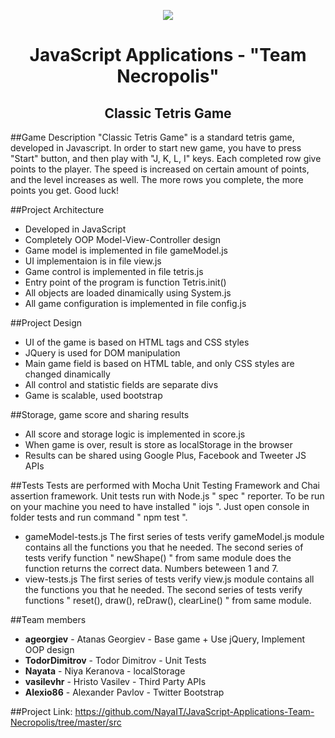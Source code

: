 <p align="center"><a href="http://telerikacademy.com//"><img src="https://github.com/tddold/Telerik-Academy/blob/master/Programming%20with%20C%23/1.%20C%23%20Fundamentals%20I/Presentation/Telerik.png" /></a></p>

<h1 align="center">JavaScript Applications - "Team Necropolis"</h1>

<h2 align="center">Classic Tetris Game</h2>

##Game Description
"Classic Tetris Game" is a standard tetris game, developed in Javascript. In order to start new game, you have to press "Start" button, and then play with "J, K, L, I" keys. Each completed row give points to the player. The speed is increased on certain amount of points, and the level increases as well. The more rows you complete, the more points you get.
Good luck!

##Project Architecture
- Developed in JavaScript
- Completely OOP Model-View-Controller design
- Game model is implemented in file gameModel.js
- UI implementaion is in file view.js
- Game control is implemented in file tetris.js
- Entry point of the program is function Tetris.init()
- All objects are loaded dinamically using System.js
- All game configuration is implemented in file config.js

##Project Design
- UI of the game is based on HTML tags and CSS styles
- JQuery is used for DOM manipulation
- Main game field is based on HTML table, and only CSS styles are changed dinamically
- All control and statistic fields are separate divs
- Game is scalable, used bootstrap

##Storage, game score and sharing results
- All score and storage logic is implemented in score.js
- When game is over, result is store as localStorage in the browser
- Results can be shared using Google Plus, Facebook and Tweeter JS APIs

##Tests
Tests are performed with Mocha Unit Testing Framework and Chai assertion framework. Unit tests run with Node.js " spec " reporter. To be run on your machine you need to have installed " iojs ". Just open console in folder tests and run command " npm test ".
- gameModel-tests.js
The first series of tests verify gameModel.js module contains all the functions you that he needed.
The second series of tests verify function " newShape() " from same module does the function returns the correct data. Numbers beteween 1 and 7.
- view-tests.js
The first series of tests verify view.js module contains all the functions you that he needed. The second series of tests verify functions " reset(), draw(), reDraw(), clearLine() " from same module.

##Team members
- __ageorgiev__ - Atanas Georgiev - Base game + Use jQuery, Implement OOP design
- __TodorDimitrov__ - Todor Dimitrov - Unit Tests
- __Nayata__ - Niya Keranova - localStorage
- __vasilevhr__ - Hristo Vasilev - Third Party APIs
- __Alexio86__ - Alexander Pavlov - Twitter Bootstrap
  	
##Project Link:
https://github.com/NayaIT/JavaScript-Applications-Team-Necropolis/tree/master/src

